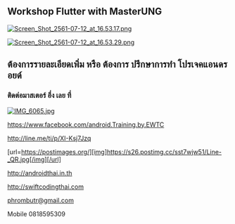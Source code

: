 ## Workshop Flutter with MasterUNG

[![Screen_Shot_2561-07-12_at_16.53.17.png](https://s26.postimg.cc/ivi73e92x/Screen_Shot_2561-07-12_at_16.53.17.png)](https://postimg.cc/image/6tmt98zud/)

[![Screen_Shot_2561-07-12_at_16.53.29.png](https://s26.postimg.cc/n4mx5krrt/Screen_Shot_2561-07-12_at_16.53.29.png)](https://postimg.cc/image/lctyao8et/)

## ต้องการรายละเอียดเพิ่ม หรือ ต้องการ ปรึกษาการทำ โปรเจคแอนดรอยด์
### ติดต่อมาสเตอร์ อึ่ง เลย ที่

[![IMG_6065.jpg](https://s26.postimg.cc/kajrs6fbt/IMG_6065.jpg)](https://postimg.cc/image/7j5llo5jp/)

https://www.facebook.com/android.Training.by.EWTC

http://line.me/ti/p/XI-Ksj7Jzq

[url=https://postimages.org/][img]https://s26.postimg.cc/sst7wjw51/Line-_QR.jpg[/img][/url]

http://androidthai.in.th

http://swiftcodingthai.com

phrombutr@gmail.com

Mobile 0818595309
